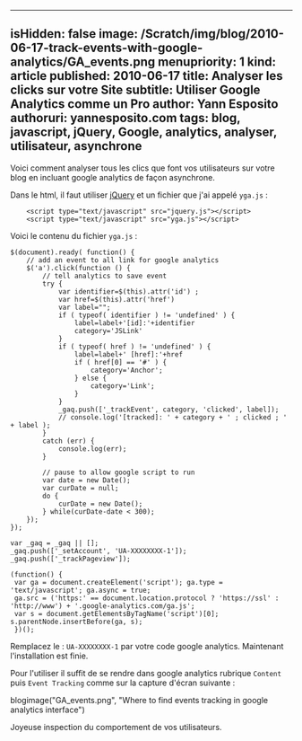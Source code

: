-----
isHidden:       false
image: /Scratch/img/blog/2010-06-17-track-events-with-google-analytics/GA_events.png
menupriority:   1
kind:           article
published: 2010-06-17
title: Analyser les clicks sur votre Site
subtitle: Utiliser Google Analytics comme un Pro
author: Yann Esposito
authoruri: yannesposito.com
tags:  blog, javascript, jQuery, Google, analytics, analyser, utilisateur, asynchrone
-----

Voici comment analyser tous les clics que font vos utilisateurs sur votre blog en incluant google analytics de façon asynchrone.

Dans le html, il faut utiliser [jQuery](http://jquery.com) et un fichier que j'ai appelé `yga.js` :

~~~~~~ {.html}
    <script type="text/javascript" src="jquery.js"></script>
    <script type="text/javascript" src="yga.js"></script>
~~~~~~

Voici le contenu du fichier `yga.js` :

~~~~~~ {.javascript}
$(document).ready( function() {
    // add an event to all link for google analytics
    $('a').click(function () {
        // tell analytics to save event
        try {
            var identifier=$(this).attr('id') ;
            var href=$(this).attr('href')
            var label="";
            if ( typeof( identifier ) != 'undefined' ) {
                label=label+'[id]:'+identifier
                category='JSLink'
            }
            if ( typeof( href ) != 'undefined' ) {
                label=label+' [href]:'+href
                if ( href[0] == '#' ) {
                    category='Anchor';
                } else {
                    category='Link';
                }
            }
            _gaq.push(['_trackEvent', category, 'clicked', label]);
            // console.log('[tracked]: ' + category + ' ; clicked ; ' + label );
        }
        catch (err) {
            console.log(err);
        }

        // pause to allow google script to run
        var date = new Date();
        var curDate = null;
        do {
            curDate = new Date();
        } while(curDate-date < 300);
    });
});

var _gaq = _gaq || [];
_gaq.push(['_setAccount', 'UA-XXXXXXXX-1']);
_gaq.push(['_trackPageview']);

(function() {
 var ga = document.createElement('script'); ga.type = 'text/javascript'; ga.async = true;
 ga.src = ('https:' == document.location.protocol ? 'https://ssl' : 'http://www') + '.google-analytics.com/ga.js';
 var s = document.getElementsByTagName('script')[0]; s.parentNode.insertBefore(ga, s);
 })();
~~~~~~

Remplacez le : `UA-XXXXXXXX-1` par votre code google analytics. Maintenant l'installation est finie.

Pour l'utiliser il suffit de se rendre dans google analytics rubrique `Content` puis `Event Tracking` comme sur la capture d'écran suivante :

blogimage("GA_events.png", "Where to find events tracking in google analytics interface")

Joyeuse inspection du comportement de vos utilisateurs.
